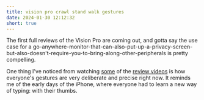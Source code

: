 ```yaml
---
title: vision pro crawl stand walk gestures
date: 2024-01-30 12:12:32
short: true
---
```


The first full reviews of the Vision Pro are coming out, and gotta say the use case for a go-anywhere-monitor-that-can-also-put-up-a-privacy-screen-but-also-doesn't-require-you-to-bring-along-other-peripherals is pretty compelling.

One thing I've noticed from watching [some](https://www.youtube.com/watch?v=SaneSRqePVY) of the [review videos](https://www.youtube.com/watch?v=8xI10SFgzQ8) is how everyone's gestures are very deliberate and precise right now. It reminds me of the early days of the iPhone, where everyone had to learn a new way of typing: with their thumbs.
